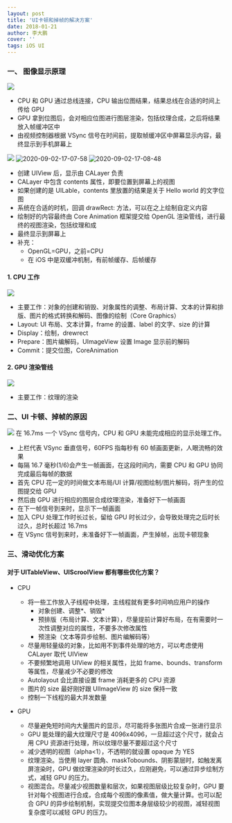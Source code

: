 ```yaml
---
layout: post
title: 'UI卡顿和掉帧的解决方案'
date: 2018-01-21
author: 李大鹏
cover: ''
tags: iOS UI
---
```


### 一、 图像显示原理

![](http://files.pandaleo.cn/4f1ccc0693fea0c9b3c5b494204a5098.png)

- CPU 和 GPU 通过总线连接，CPU 输出位图结果，结果总线在合适的时间上传给 GPU
- GPU 拿到位图后，会对相应位图进行图层渲染，包括纹理合成，之后将结果放入帧缓冲区中
- 由视频控制器根据 VSync 信号在时间前，提取帧缓冲区中屏幕显示内容，最终显示到手机屏幕上

![](http://files.pandaleo.cn/296c397c94e5f475096c739af8184e9e.png)
![2020-09-02-17-07-58](http://files.pandaleo.cn/2020-09-02-17-07-58.png)
![2020-09-02-17-08-48](http://files.pandaleo.cn/2020-09-02-17-08-48.png)

- 创建 UIView 后，显示由 CALayer 负责
- CALayer 中包含 contents 属性，即要位置到屏幕上的视图
- 如果创建的是 UILable，contents 里放置的结果是关于 Hello world 的文字位图
- 系统在合适的时机，回调 drawRect: 方法，可以在之上绘制自定义内容
- 绘制好的内容最终由 Core Animation 框架提交给 OpenGL 渲染管线，进行最终的视图渲染，包括纹理和成
- 最终显示到屏幕上
- 补充：
  - OpenGL=GPU，之前=CPU
  - 在 iOS 中是双缓冲机制，有前帧缓存、后帧缓存

#### 1. CPU 工作

![](http://files.pandaleo.cn/61ddb39294c44486bf9b60c925ccd0d0.png)

- 主要工作：对象的创建和销毁、对象属性的调整、布局计算、文本的计算和排版、图片的格式转换和解码、图像的绘制（Core Graphics）
- Layout: UI 布局、文本计算，frame 的设置、label 的文字、size 的计算
- Display：绘制，drewrect
- Prepare：图片编解码，UImageView 设置 Image 显示前的解码
- Commit：提交位图，CoreAnimation

#### 2. GPU 渲染管线

![](http://files.pandaleo.cn/fd888eb987cacf780b2ba45a0dca2d51.png)

- 主要工作：纹理的渲染

### 二、UI 卡顿、掉帧的原因

![](http://files.pandaleo.cn/4796845e0632904e69393779b1cd34ec.png)
在 16.7ms 一个 VSync 信号内，CPU 和 GPU 未能完成相应的显示处理工作。

- 上栏代表 VSync 垂直信号，60FPS 指每秒有 60 帧画面更新，人眼流畅的效果
- 每隔 16.7 毫秒(1/6)会产生一帧画面，在这段时间内，需要 CPU 和 GPU 协同完成最后每帧的数据
- 首先 CPU 花一定的时间做文本布局/UI 计算/视图绘制/图片解码，将产生的位图提交给 GPU
- 然后由 GPU 进行相应的图层合成纹理渲染，准备好下一帧画面
- 在下一帧信号到来时，显示下一帧画面
- 加入 CPU 处理工作时长过长，留给 GPU 时长过少，会导致处理完之后时长过久，总时长超过 16.7ms
- 在 VSync 信号到来时，未准备好下一帧画面，产生掉帧，出现卡顿现象

### 三、滑动优化方案

#### 对于 UITableView、UIScroolView 都有哪些优化方案？

- CPU

  - 将一些工作放入子线程中处理，主线程就有更多时间响应用户的操作
    - 对象创建、调整\*、销毁\*
    - 预排版（布局计算、文本计算），尽量提前计算好布局，在有需要时一次性调整对应的属性，不要多次修改属性
    - 预渲染（文本等异步绘制、图片编解码等）
  - 尽量用轻量级的对象，比如用不到事件处理的地方，可以考虑使用 CALayer 取代 UIView
  - 不要频繁地调用 UIView 的相关属性，比如 frame、bounds、transform 等属性，尽量减少不必要的修改
  - Autolayout 会比直接设置 frame 消耗更多的 CPU 资源
  - 图片的 size 最好刚好跟 UIImageView 的 size 保持一致
  - 控制一下线程的最大并发数量

- GPU

  - 尽量避免短时间内大量图片的显示，尽可能将多张图片合成一张进行显示
  - GPU 能处理的最大纹理尺寸是 4096x4096，一旦超过这个尺寸，就会占用 CPU 资源进行处理，所以纹理尽量不要超过这个尺寸
  - 减少透明的视图（alpha<1），不透明的就设置 opaque 为 YES
  - 纹理渲染。当使用 layer 圆角、maskTobounds、阴影蒙层时，如触发离屏渲染时，GPU 做纹理渲染的时长过久，应刚避免，可以通过异步绘制方式，减轻 GPU 的压力。
  - 视图混合。尽量减少视图数量和层次，如果视图层级比较复杂时，GPU 要针对每个视图进行合成，合成每个视图的像素值，做大量计算。也可以配合 GPU 的异步绘制机制，实现提交位图本身层级较少的视图，减轻视图复杂度可以减轻 GPU 的压力。

